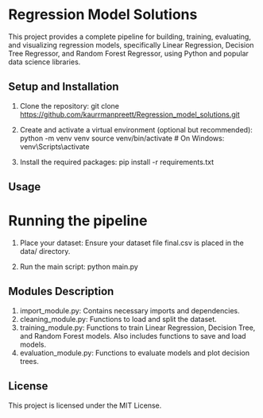 # Regression Model Solutions

This project provides a complete pipeline for building, training, evaluating, and visualizing regression models, specifically Linear Regression, Decision Tree Regressor, and Random Forest Regressor, using Python and popular data science libraries.

## Setup and Installation

1. Clone the repository:
   git clone https://github.com/kaurrmanpreett/Regression_model_solutions.git

2. Create and activate a virtual environment (optional but recommended):
   python -m venv venv
   source venv/bin/activate  # On Windows: venv\Scripts\activate

3. Install the required packages:
   pip install -r requirements.txt

## Usage

# Running the pipeline
1. Place your dataset:
   Ensure your dataset file final.csv is placed in the data/ directory.

2. Run the main script:
   python main.py

## Modules Description

1. import_module.py: Contains necessary imports and dependencies.
2. cleaning_module.py: Functions to load and split the dataset.
3. training_module.py: Functions to train Linear Regression, Decision Tree, and Random Forest models. Also includes functions to save and load models.
4. evaluation_module.py: Functions to evaluate models and plot decision trees.

## License
This project is licensed under the MIT License.
   
